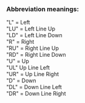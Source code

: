 <H3><b>Abbreviation meanings:</b></H3>
"L" = Left <br>
"LU" = Left Line Up <br>
"LD" = Left Line Down <br>
"R" = Right <br>
"RU" = Right Line Up <br>
"RD" = Right Line Down <br>
"U" = Up <br>
"UL" Up Line Left <br>
"UR" = Up Line Right <br>
"D" = Down <br>
"DL" = Down Line Left <br>
"DR" = Down Line Right <br>
